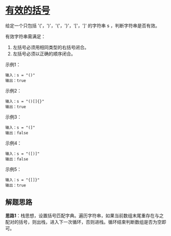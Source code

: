 # [有效的括号](https://leetcode.cn/problems/valid-parentheses/)

给定一个只包括 '('，')'，'{'，'}'，'['，']' 的字符串 s ，判断字符串是否有效。

有效字符串需满足：

1. 左括号必须用相同类型的右括号闭合。
2. 左括号必须以正确的顺序闭合。

示例1：
```
输入：s = "()"
输出：true
```

示例2：
```
输入：s = "()[]{}"
输出：true
```

示例3：
```
输入：s = "(]"
输出：false
```

示例4：
```
输入：s = "([)]"
输出：false
```

示例5：
```
输入：s = "{[]}"
输出：true
```

## 解题思路
**思路1**：栈思想，设置括号匹配字典。遍历字符串，如果当前数组末尾重存在与之配对的括号，则出栈，进入下一次循环，否则进栈。循环结束判断数组是否为空即可。